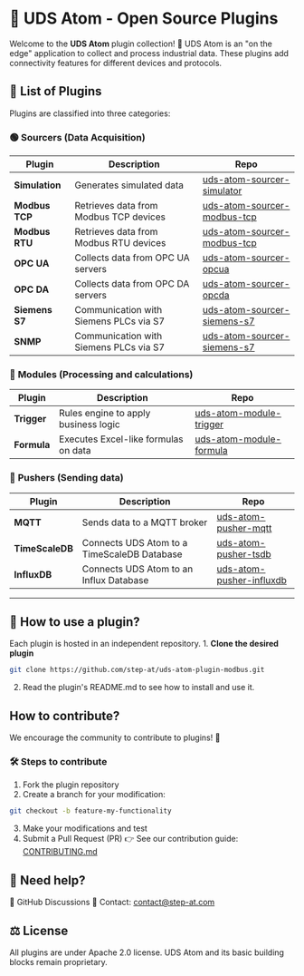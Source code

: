 # 🧩 UDS Atom - Open Source Plugins

Welcome to the **UDS Atom** plugin collection! 🎉
UDS Atom is an "on the edge" application to collect and process industrial data.
These plugins add connectivity features for different devices and protocols.

## 📂 List of Plugins

Plugins are classified into three categories:

### 🟢 **Sourcers** (Data Acquisition)
| Plugin | Description | Repo |
|--------|------------|------|
| **Simulation** | Generates simulated data | [uds-atom-sourcer-simulator](https://github.com/step-at/uds-atom-sourcer-simulation) |
| **Modbus TCP** | Retrieves data from Modbus TCP devices | [uds-atom-sourcer-modbus-tcp](https://github.com/step-at/uds-atom-sourcer-modbus-tcp) |
| **Modbus RTU** | Retrieves data from Modbus RTU devices | [uds-atom-sourcer-modbus-tcp](https://github.com/step-at/uds-atom-sourcer-modbus-RTU) |
| **OPC UA** | Collects data from OPC UA servers | [uds-atom-sourcer-opcua](https://github.com/step-at/uds-atom-sourcer-opcua) |
| **OPC DA** | Collects data from OPC DA servers | [uds-atom-sourcer-opcda](https://github.com/step-at/uds-atom-sourcer-opcda) |
| **Siemens S7** | Communication with Siemens PLCs via S7 | [uds-atom-sourcer-siemens-s7](https://github.com/step-at/uds-atom-sourcer-siemens-s7) |
| **SNMP** | Communication with Siemens PLCs via S7 | [uds-atom-sourcer-siemens-s7](https://github.com/step-at/uds-atom-sourcer-siemens-s7) |

### 🔵 **Modules** (Processing and calculations)
| Plugin | Description | Repo |
|--------|------------|------|
| **Trigger** | Rules engine to apply business logic | [uds-atom-module-trigger](https://github.com/step-at/uds-atom-module-trigger) |
| **Formula** | Executes Excel-like formulas on data | [uds-atom-module-formula](https://github.com/step-at/uds-atom-module-formula) |

### 🔴 **Pushers** (Sending data)
| Plugin | Description | Repo |
|--------|------------|------|
| **MQTT** | Sends data to a MQTT broker | [uds-atom-pusher-mqtt](https://github.com/step-at/uds-atom-pusher-mqtt) |
| **TimeScaleDB** | Connects UDS Atom to a TimeScaleDB Database | [uds-atom-pusher-tsdb](https://github.com/step-at/uds-atom-pusher-tsdb) |
| **InfluxDB** | Connects UDS Atom to an Influx Database | [uds-atom-pusher-influxdb](https://github.com/step-at/uds-atom-pusher-influxdb) |

---

## 🚀 **How ​​to use a plugin?**
Each plugin is hosted in an independent repository. 1. **Clone the desired plugin**
```bash
git clone https://github.com/step-at/uds-atom-plugin-modbus.git
```

2. Read the plugin's README.md to see how to install and use it.

## **How ​​to contribute?**
We encourage the community to contribute to plugins! 🎉

### 🛠 Steps to contribute
1. Fork the plugin repository
2. Create a branch for your modification:
```bash
git checkout -b feature-my-functionality
```

3. Make your modifications and test
4. Submit a Pull Request (PR)
👉 See our contribution guide: [CONTRIBUTING.md](CONTRIBUTING.md)

## 📩 Need help?
🔹 GitHub Discussions
🔹 Contact: contact@step-at.com

## ⚖ License
All plugins are under Apache 2.0 license.
UDS Atom and its basic building blocks remain proprietary.
